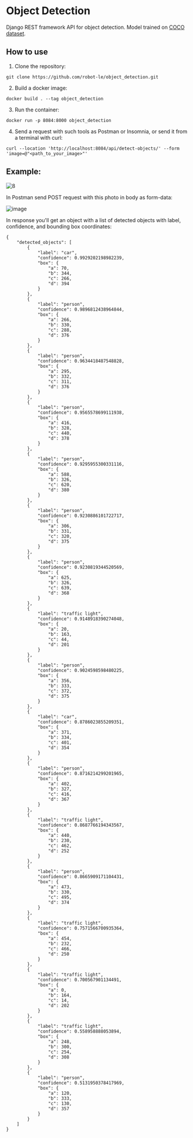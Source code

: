 # Object Detection

Django REST framework API for object detection. Model trained on [COCO dataset](https://cocodataset.org/).

## How to use

1. Clone the repository:
~~~
git clone https://github.com/robot-le/object_detection.git
~~~
2. Build a docker image:
~~~
docker build . --tag object_detection
~~~
3. Run the container:
~~~
docker run -p 8084:8000 object_detection
~~~
4. Send a request with such tools as Postman or Insomnia, or send it from a terminal with curl:
~~~
curl --location 'http://localhost:8084/api/detect-objects/' --form 'image=@"<path_to_your_image>"'
~~~

## Example:

![8](https://github.com/robot-le/object_detection/assets/86671798/10055560-5d10-4880-892b-6e19d21b8d61)


In Postman send POST request with this photo in body as form-data:

![image](https://github.com/robot-le/object_detection/assets/86671798/4cac6771-536c-4f71-99bf-872d6ee221ec)


In response you'll get an object with a list of detected objects with label, confidence, and bounding box coordinates:
~~~
{
    "detected_objects": [
        {
            "label": "car",
            "confidence": 0.9929202198982239,
            "box": {
                "a": 70,
                "b": 344,
                "c": 266,
                "d": 394
            }
        },
        {
            "label": "person",
            "confidence": 0.9896812438964844,
            "box": {
                "a": 266,
                "b": 330,
                "c": 288,
                "d": 376
            }
        },
        {
            "label": "person",
            "confidence": 0.9634418487548828,
            "box": {
                "a": 295,
                "b": 332,
                "c": 311,
                "d": 376
            }
        },
        {
            "label": "person",
            "confidence": 0.9565578699111938,
            "box": {
                "a": 416,
                "b": 328,
                "c": 440,
                "d": 378
            }
        },
        {
            "label": "person",
            "confidence": 0.9295955300331116,
            "box": {
                "a": 588,
                "b": 326,
                "c": 620,
                "d": 380
            }
        },
        {
            "label": "person",
            "confidence": 0.9230886101722717,
            "box": {
                "a": 306,
                "b": 331,
                "c": 320,
                "d": 375
            }
        },
        {
            "label": "person",
            "confidence": 0.9230819344520569,
            "box": {
                "a": 625,
                "b": 326,
                "c": 639,
                "d": 368
            }
        },
        {
            "label": "traffic light",
            "confidence": 0.9148918390274048,
            "box": {
                "a": 20,
                "b": 163,
                "c": 44,
                "d": 201
            }
        },
        {
            "label": "person",
            "confidence": 0.9024598598480225,
            "box": {
                "a": 356,
                "b": 333,
                "c": 372,
                "d": 375
            }
        },
        {
            "label": "car",
            "confidence": 0.8786023855209351,
            "box": {
                "a": 371,
                "b": 334,
                "c": 401,
                "d": 354
            }
        },
        {
            "label": "person",
            "confidence": 0.8716214299201965,
            "box": {
                "a": 402,
                "b": 327,
                "c": 416,
                "d": 367
            }
        },
        {
            "label": "traffic light",
            "confidence": 0.8687766194343567,
            "box": {
                "a": 440,
                "b": 230,
                "c": 462,
                "d": 252
            }
        },
        {
            "label": "person",
            "confidence": 0.8665909171104431,
            "box": {
                "a": 473,
                "b": 330,
                "c": 495,
                "d": 374
            }
        },
        {
            "label": "traffic light",
            "confidence": 0.7571566700935364,
            "box": {
                "a": 454,
                "b": 232,
                "c": 466,
                "d": 250
            }
        },
        {
            "label": "traffic light",
            "confidence": 0.700567901134491,
            "box": {
                "a": 0,
                "b": 164,
                "c": 14,
                "d": 202
            }
        },
        {
            "label": "traffic light",
            "confidence": 0.558958888053894,
            "box": {
                "a": 248,
                "b": 300,
                "c": 254,
                "d": 308
            }
        },
        {
            "label": "person",
            "confidence": 0.5131950378417969,
            "box": {
                "a": 120,
                "b": 333,
                "c": 130,
                "d": 357
            }
        }
    ]
}
~~~
